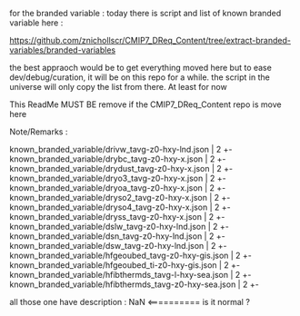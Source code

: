 for the branded variable : today there is script and list of known branded variable here : 


https://github.com/znichollscr/CMIP7_DReq_Content/tree/extract-branded-variables/branded-variables


the best appraoch would be to get everything moved here but to ease dev/debug/curation, it will be on this repo for a while.
the script in the universe will only copy the list from there. At least for now 


This ReadMe MUST BE remove if the CMIP7_DReq_Content repo is move here 


Note/Remarks : 

 known_branded_variable/drivw_tavg-z0-hxy-lnd.json              | 2 +-
 known_branded_variable/drybc_tavg-z0-hxy-x.json                | 2 +-
 known_branded_variable/drydust_tavg-z0-hxy-x.json              | 2 +-
 known_branded_variable/dryo3_tavg-z0-hxy-x.json                | 2 +-
 known_branded_variable/dryoa_tavg-z0-hxy-x.json                | 2 +-
 known_branded_variable/dryso2_tavg-z0-hxy-x.json               | 2 +-
 known_branded_variable/dryso4_tavg-z0-hxy-x.json               | 2 +-
 known_branded_variable/dryss_tavg-z0-hxy-x.json                | 2 +-
 known_branded_variable/dslw_tavg-z0-hxy-lnd.json               | 2 +-
 known_branded_variable/dsn_tavg-z0-hxy-lnd.json                | 2 +-
 known_branded_variable/dsw_tavg-z0-hxy-lnd.json                | 2 +-
 known_branded_variable/hfgeoubed_tavg-z0-hxy-gis.json          | 2 +-
 known_branded_variable/hfgeoubed_ti-z0-hxy-gis.json            | 2 +-
 known_branded_variable/hfibthermds_tavg-l-hxy-sea.json         | 2 +-
 known_branded_variable/hfibthermds_tavg-z0-hxy-sea.json        | 2 +-


all those one have description : NaN <========== is it normal ? 
